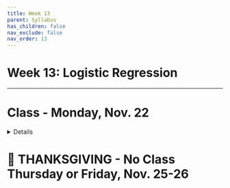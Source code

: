 ```yaml
---
title: Week 13
parent: Syllabus
has_children: false
nav_exclude: false
nav_order: 13
---
```


# Week 13: Logistic Regression

---

<!-- ########################################################################### -->

# Class - Monday, Nov. 22

<details closed markdown="block">
  <summary>Details</summary>

**Logistic Regression**

+ **Class Notes (full)** - [(zipped .Rmd)](Class1/W13.C1-Notes_LogisticRegression_KEY.Rmd.zip) - [(html)](Class1/W13.C1-Notes_LogisticRegression_KEY.html){: target="blank"} - [(pdf)](Class1/W13.C1-Notes_LogisticRegression_KEY.pdf){: target="blank"}

+ **Class Exercise** - [(DATA)](Class1/Data_all.15k.patients.txt) - [(zipped .Rmd)](Class1/W13.C1-Exercise_LogisticRegression.Rmd.zip)
	+ **Answer key** - [(zipped .Rmd)](Class1/W13.C1-Exercise_LogisticRegression_KEY.Rmd) - [(html)](Class1/W13.C1-Exercise_LogisticRegression_KEY.html){: target="blank"}



</details>

<!-- ########################################################################### -->

<!-- ########################################################################### -->

# :turkey: THANKSGIVING - No Class Thursday or Friday, Nov. 25-26

<!-- ########################################################################### -->
